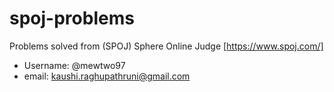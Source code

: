 # spoj-problems
Problems solved from (SPOJ) Sphere Online Judge [https://www.spoj.com/]

- Username: @mewtwo97
- email: kaushi.raghupathruni@gmail.com
